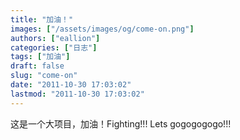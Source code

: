 ```yaml
---
title: "加油！"
images: ["/assets/images/og/come-on.png"]
authors: ["eallion"]
categories: ["日志"]
tags: ["加油"]
draft: false
slug: "come-on"
date: "2011-10-30 17:03:02"
lastmod: "2011-10-30 17:03:02"
---
```


这是一个大项目，加油！Fighting!!! Lets gogogogogo!!!
